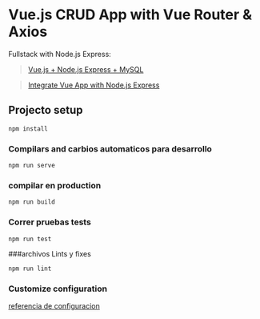 # Vue.js CRUD App with Vue Router & Axios


Fullstack with Node.js Express:
> [Vue.js + Node.js Express + MySQL](https://bezkoder.com/vue-js-node-js-express-mysql-crud-example/)


> [Integrate Vue App with Node.js Express](https://bezkoder.com/serve-vue-app-express/)


## Projecto setup
```
npm install
```

### Compilars and carbios automaticos para desarrollo
```
npm run serve
```

### compilar en production
```
npm run build
```

### Correr pruebas tests
```
npm run test
```

###archivos Lints y fixes 
```
npm run lint
```

### Customize configuration
 [referencia de configuracion](https://cli.vuejs.org/config/)

